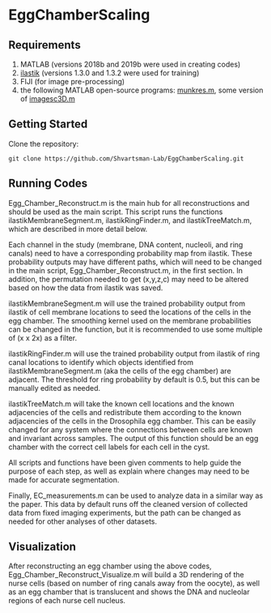 # EggChamberScaling

## Requirements

1. MATLAB (versions 2018b and 2019b were used in creating codes)
2. [ilastik](https://www.ilastik.org/) (versions 1.3.0 and 1.3.2 were used for training)
3. FIJI (for image pre-processing)
4. the following MATLAB open-source programs: [munkres.m](https://www.mathworks.com/matlabcentral/fileexchange/20328-munkres-assignment-algorithm), some version of [imagesc3D.m](https://www.mathworks.com/matlabcentral/fileexchange/66638-imagesc3d)

## Getting Started

Clone the repository:
    
    git clone https://github.com/Shvartsman-Lab/EggChamberScaling.git
    
## Running Codes

Egg_Chamber_Reconstruct.m is the main hub for all reconstructions and should be used as the main script.  This script runs the functions ilastikMembraneSegment.m, ilastikRingFinder.m, and ilastikTreeMatch.m, which are described in more detail below.

Each channel in the study (membrane, DNA content, nucleoli, and ring canals) need to have a corresponding probability map from ilastik.  These probability outputs may have different paths, which will need to be changed in the main script, Egg_Chamber_Reconstruct.m, in the first section.  In addition, the permutation needed to get (x,y,z,c) may need to be altered based on how the data from ilastik was saved.

ilastikMembraneSegment.m will use the trained probability output from ilastik of cell membrane locations to seed the locations of the cells in the egg chamber.  The smoothing kernel used on the membrane probabilities can be changed in the function, but it is recommended to use some multiple of (x x 2x) as a filter.

ilastikRingFinder.m will use the trained probability output from ilastik of ring canal locations to identify which objects identified from ilastikMembraneSegment.m (aka the cells of the egg chamber) are adjacent.  The threshold for ring probability by default is 0.5, but this can be manually edited as needed.

ilastikTreeMatch.m will take the known cell locations and the known adjacencies of the cells and redistribute them according to the known adjacencies of the cells in the Drosophila egg chamber.  This can be easily changed for any system where the connections between cells are known and invariant across samples.  The output of this function should be an egg chamber with the correct cell labels for each cell in the cyst.

All scripts and functions have been given comments to help guide the purpose of each step, as well as explain where changes may need to be made for accurate segmentation.

Finally, EC_measurements.m can be used to analyze data in a similar way as the paper. This data by default runs off the cleaned version of collected data from fixed imaging experiments, but the path can be changed as needed for other analyses of other datasets.

## Visualization

After reconstructing an egg chamber using the above codes, Egg_Chamber_Reconstruct_Visualize.m will build a 3D rendering of the nurse cells (based on number of ring canals away from the oocyte), as well as an egg chamber that is translucent and shows the DNA and nucleolar regions of each nurse cell nucleus.
